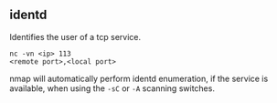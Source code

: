 ## identd

Identifies the user of a tcp service.  

```
nc -vn <ip> 113
<remote port>,<local port>
```
nmap will automatically perform identd enumeration, if the service is available, when using the `-sC` or `-A` scanning switches.  
